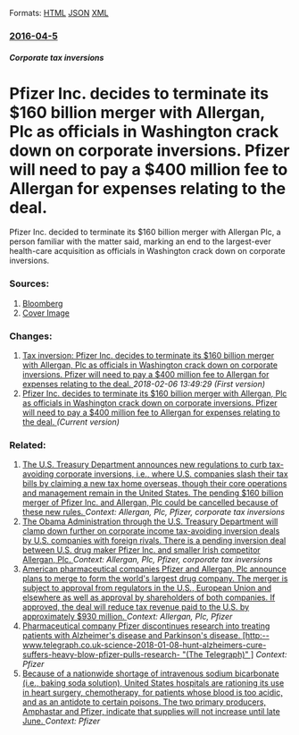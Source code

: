 
Formats: [HTML](/news/2016/04/5/pfizer-inc-decides-to-terminate-its-160-billion-merger-with-allergan-plc-as-officials-in-washington-crack-down-on-corporate-inversions-p.html)  [JSON](/news/2016/04/5/pfizer-inc-decides-to-terminate-its-160-billion-merger-with-allergan-plc-as-officials-in-washington-crack-down-on-corporate-inversions-p.json)  [XML](/news/2016/04/5/pfizer-inc-decides-to-terminate-its-160-billion-merger-with-allergan-plc-as-officials-in-washington-crack-down-on-corporate-inversions-p.xml)  

### [2016-04-5](/news/2016/04/5/index.md)

##### Corporate tax inversions
# Pfizer Inc. decides to terminate its $160 billion merger with Allergan, Plc as officials in Washington crack down on corporate inversions. Pfizer will need to pay a $400 million fee to Allergan for expenses relating to the deal. 

Pfizer Inc. decided to terminate its $160 billion merger with Allergan Plc, a person familiar with the matter said, marking an end to the largest-ever health-care acquisition as officials in Washington crack down on corporate inversions.


### Sources:

1. [Bloomberg](https://www.bloomberg.com/news/articles/2016-04-06/pfizer-allergan-plan-to-mutually-end-merger-cnbc-reports)
1. [Cover Image](https://assets.bwbx.io/s3/javelin/public/javelin/images/social-default-a4f15fa7ee.jpg)

### Changes:

1. [Tax inversion: Pfizer Inc. decides to terminate its $160 billion merger with Allergan, Plc as officials in Washington crack down on corporate inversions. Pfizer will need to pay a $400 million fee to Allergan for expenses relating to the deal. ](/news/2016/04/5/tax-inversion-pfizer-inc-decides-to-terminate-its-160-billion-merger-with-allergan-plc-as-officials-in-washington-crack-down-on-corporat.md) _2018-02-06 13:49:29 (First version)_
1. [Pfizer Inc. decides to terminate its $160 billion merger with Allergan, Plc as officials in Washington crack down on corporate inversions. Pfizer will need to pay a $400 million fee to Allergan for expenses relating to the deal. ](/news/2016/04/5/pfizer-inc-decides-to-terminate-its-160-billion-merger-with-allergan-plc-as-officials-in-washington-crack-down-on-corporate-inversions-p.md) _(Current version)_

### Related:

1. [The U.S. Treasury Department announces new regulations to curb tax-avoiding corporate inversions, i.e., where U.S. companies slash their tax bills by claiming a new tax home overseas, though their core operations and management remain in the United States. The pending $160 billion merger of Pfizer Inc. and Allergan, Plc could be cancelled because of these new rules. ](/news/2016/04/4/the-u-s-treasury-department-announces-new-regulations-to-curb-tax-avoiding-corporate-inversions-i-e-where-u-s-companies-slash-their-tax.md) _Context: Allergan, Plc, Pfizer, corporate tax inversions_
2. [The Obama Administration through the U.S. Treasury Department will clamp down further on corporate income tax-avoiding inversion deals by U.S. companies with foreign rivals. There is a pending inversion deal between U.S. drug maker Pfizer Inc. and smaller Irish competitor Allergan, Plc. ](/news/2015/11/18/the-obama-administration-through-the-u-s-treasury-department-will-clamp-down-further-on-corporate-income-tax-avoiding-inversion-deals-by-u.md) _Context: Allergan, Plc, Pfizer, corporate tax inversions_
3. [American pharmaceutical companies Pfizer and Allergan, Plc announce plans to merge to form the world's largest drug company. The merger is subject to approval from regulators in the U.S., European Union and elsewhere as well as approval by shareholders of both companies. If approved, the deal will reduce tax revenue paid to the U.S. by approximately $930 million. ](/news/2015/11/23/american-pharmaceutical-companies-pfizer-and-allergan-plc-announce-plans-to-merge-to-form-the-world-s-largest-drug-company-the-merger-is-s.md) _Context: Allergan, Plc, Pfizer_
4. [Pharmaceutical company Pfizer discontinues research into treating patients with Alzheimer's disease and Parkinson's disease. [http:--www.telegraph.co.uk-science-2018-01-08-hunt-alzheimers-cure-suffers-heavy-blow-pfizer-pulls-research- "(The Telegraph)" ]](/news/2018/01/8/pharmaceutical-company-pfizer-discontinues-research-into-treating-patients-with-alzheimer-s-disease-and-parkinson-s-disease-http-www-tel.md) _Context: Pfizer_
5. [Because of a nationwide shortage of intravenous sodium bicarbonate (i.e., baking soda solution), United States hospitals are rationing its use in heart surgery, chemotherapy, for patients whose blood is too acidic, and as an antidote to certain poisons. The two primary producers, Amphastar and Pfizer, indicate that supplies will not increase until late June. ](/news/2017/05/22/because-of-a-nationwide-shortage-of-intravenous-sodium-bicarbonate-i-e-baking-soda-solution-united-states-hospitals-are-rationing-its-u.md) _Context: Pfizer_
